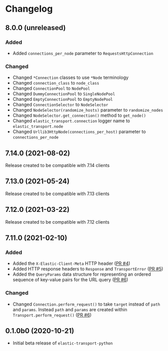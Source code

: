 # Changelog

## 8.0.0 (unreleased)

### Added

- Added `connections_per_node` parameter to `RequestsHttpConnection`

### Changed

- Changed `*Connection` classes to use `*Node` terminology
- Changed `connection_class` to `node_class`
- Changed `ConnectionPool` to `NodePool`
- Changed `DummyConnectionPool` to `SingleNodePool`
- Changed `EmptyConnectionPool` to `EmptyNodePool`
- Changed `ConnectionSelector` to `NodeSelector`
- Changed `NodeSelector(randomize_hosts)` parameter to `randomize_nodes`
- Changed `NodeSelector.get_connection()` method to `get_node()`
- Changed `elastic_transport.connection` logger name to `elastic_transport.node`
- Changed `Urllib3HttpNode(connections_per_host)` parameter to `connections_per_node`

## 7.14.0 (2021-08-02)

Release created to be compatible with 7.14 clients

## 7.13.0 (2021-05-24)

Release created to be compatible with 7.13 clients

## 7.12.0 (2021-03-22)

Release created to be compatible with 7.12 clients

## 7.11.0 (2021-02-10)

### Added

- Added the `X-Elastic-Client-Meta` HTTP header ([PR #4](https://github.com/elastic/elastic-transport-python/pull/4))
- Added HTTP response headers to `Response` and `TransportError`
  ([PR #5](https://github.com/elastic/elastic-transport-python/pull/5))
- Added the `QueryParams` data structure for representing
  an ordered sequence of key-value pairs for the URL query
  ([PR #6](https://github.com/elastic/elastic-transport-python/pull/6))

### Changed

- Changed `Connection.perform_request()` to take `target` instead of
  `path` and `params`. Instead `path` and `params` are created within
  `Transport.perform_request()` ([PR #6](https://github.com/elastic/elastic-transport-python/pull/6))

## 0.1.0b0 (2020-10-21)

- Initial beta release of `elastic-transport-python`
